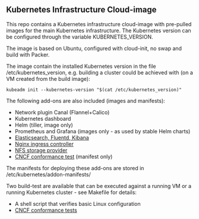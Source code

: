## Kubernetes Infrastructure Cloud-image

This repo contains a Kubernetes infrastructure cloud-image with pre-pulled
images for the main Kubernetes infrastructure.  The Kubernetes version can be
configured through the variable KUBERNETES_VERSION.

The image is based on Ubuntu, configured with cloud-init, no swap and build with
Packer.

The image contain the installed Kubernetes version in the file
/etc/kubernetes_version, e.g. building a cluster could be achieved with (on a VM
created from the build image):

```
kubeadm init --kubernetes-version "$(cat /etc/kubernetes_version)"
```


The following add-ons are also included (images and manifests):

 - Network plugin Canal (Flannel+Calico)
 - Kubernetes dashboard
 - Helm (tiller, image only)
 - Prometheus and Grafana (images only - as used by stable Helm charts)
 - [Elasticsearch, Fluentd, Kibana](https://github.com/kubernetes/kubernetes/tree/master/cluster/addons/fluentd-elasticsearch)
 - [Nginx ingress controller](https://github.com/kubernetes/ingress-nginx)
 - [NFS storage provider](https://github.com/kubernetes-incubator/external-storage/tree/master/nfs)
 - [CNCF conformance test](https://github.com/cncf/k8s-conformance) (manifest only)

The manifests for deploying these add-ons are stored in /etc/kubernetes/addon-manifests/

Two build-test are available that can be executed against a running VM or
a running Kubernetes cluster - see Makefile for details:

 - A shell script that verifies basic Linux configuration
 - [CNCF conformance tests](https://github.com/cncf/k8s-conformance/blob/master/instructions.md)